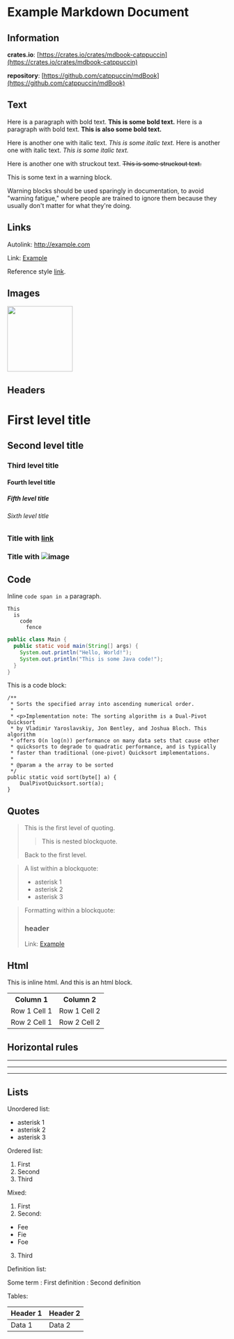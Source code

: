 # Example Markdown Document

## Information

**crates.io**: [https://crates.io/crates/mdbook-catppuccin](https://crates.io/crates/mdbook-catppuccin)

**repository**: [https://github.com/catppuccin/mdBook](https://github.com/catppuccin/mdBook)

## Text

Here is a paragraph with bold text. **This is some bold text.** Here is a
paragraph with bold text. **This is also some bold text.**

Here is another one with italic text. _This is some italic text._ Here is
another one with italic text. _This is some italic text._

Here is another one with struckout text. ~~This is some struckout text.~~

<div class="warning">
  This is some text in a warning block.

  Warning blocks should be used sparingly in documentation, to avoid "warning
  fatigue," where people are trained to ignore them because they usually don't
  matter for what they're doing.
</div>

## Links

Autolink: <http://example.com>

Link: [Example](http://example.com)

Reference style [link][1].

[1]: http://example.com "Example"

## Images

<img src="https://avatars.githubusercontent.com/u/58985301" width="150">

## Headers

# First level title

## Second level title

### Third level title

#### Fourth level title

##### Fifth level title

###### Sixth level title

### Title with [link](http://localhost)

### Title with ![image](http://localhost)

## Code

Inline `code span in a` paragraph.

```
This
  is
    code
      fence
```

```java
public class Main {
  public static void main(String[] args) {
    System.out.println("Hello, World!");
    System.out.println("This is some Java code!");
  }
}
```

This is a code block:

    /**
     * Sorts the specified array into ascending numerical order.
     *
     * <p>Implementation note: The sorting algorithm is a Dual-Pivot Quicksort
     * by Vladimir Yaroslavskiy, Jon Bentley, and Joshua Bloch. This algorithm
     * offers O(n log(n)) performance on many data sets that cause other
     * quicksorts to degrade to quadratic performance, and is typically
     * faster than traditional (one-pivot) Quicksort implementations.
     *
     * @param a the array to be sorted
     */
    public static void sort(byte[] a) {
        DualPivotQuicksort.sort(a);
    }

## Quotes

> This is the first level of quoting.
>
> > This is nested blockquote.
>
> Back to the first level.

> A list within a blockquote:
>
> - asterisk 1
> - asterisk 2
> - asterisk 3

> Formatting within a blockquote:
>
> ### header
>
> Link: [Example](http://example.com)

## Html

This is inline <span>html</html>.
And this is an html block.

<table>
  <tr>
    <th>Column 1</th>
    <th>Column 2</th>
  </tr>
  <tr>
    <td>Row 1 Cell 1</td>
    <td>Row 1 Cell 2</td>
  </tr>
  <tr>
    <td>Row 2 Cell 1</td>
    <td>Row 2 Cell 2</td>
  </tr>
</table>

## Horizontal rules

---

---

---

## Lists

Unordered list:

- asterisk 1
- asterisk 2
- asterisk 3

Ordered list:

1. First
2. Second
3. Third

Mixed:

1. First
2. Second:

- Fee
- Fie
- Foe

3. Third

Definition list:

Some term
: First definition
: Second definition

Tables:

| Header 1 | Header 2 |
| -------- | -------- |
| Data 1   | Data 2   |
